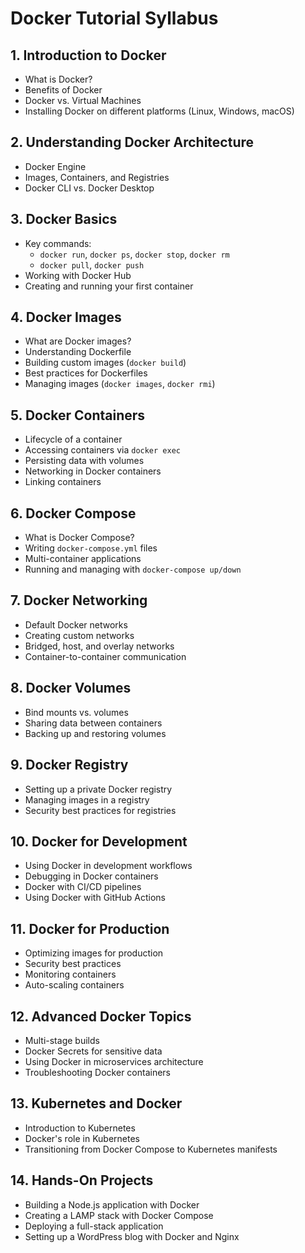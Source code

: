 
# Docker Tutorial Syllabus

## 1. Introduction to Docker
- What is Docker?
- Benefits of Docker
- Docker vs. Virtual Machines
- Installing Docker on different platforms (Linux, Windows, macOS)

## 2. Understanding Docker Architecture
- Docker Engine
- Images, Containers, and Registries
- Docker CLI vs. Docker Desktop

## 3. Docker Basics
- Key commands:
  - `docker run`, `docker ps`, `docker stop`, `docker rm`
  - `docker pull`, `docker push`
- Working with Docker Hub
- Creating and running your first container

## 4. Docker Images
- What are Docker images?
- Understanding Dockerfile
- Building custom images (`docker build`)
- Best practices for Dockerfiles
- Managing images (`docker images`, `docker rmi`)

## 5. Docker Containers
- Lifecycle of a container
- Accessing containers via `docker exec`
- Persisting data with volumes
- Networking in Docker containers
- Linking containers

## 6. Docker Compose
- What is Docker Compose?
- Writing `docker-compose.yml` files
- Multi-container applications
- Running and managing with `docker-compose up/down`

## 7. Docker Networking
- Default Docker networks
- Creating custom networks
- Bridged, host, and overlay networks
- Container-to-container communication

## 8. Docker Volumes
- Bind mounts vs. volumes
- Sharing data between containers
- Backing up and restoring volumes

## 9. Docker Registry
- Setting up a private Docker registry
- Managing images in a registry
- Security best practices for registries

## 10. Docker for Development
- Using Docker in development workflows
- Debugging in Docker containers
- Docker with CI/CD pipelines
- Using Docker with GitHub Actions

## 11. Docker for Production
- Optimizing images for production
- Security best practices
- Monitoring containers
- Auto-scaling containers

## 12. Advanced Docker Topics
- Multi-stage builds
- Docker Secrets for sensitive data
- Using Docker in microservices architecture
- Troubleshooting Docker containers

## 13. Kubernetes and Docker
- Introduction to Kubernetes
- Docker's role in Kubernetes
- Transitioning from Docker Compose to Kubernetes manifests

## 14. Hands-On Projects
- Building a Node.js application with Docker
- Creating a LAMP stack with Docker Compose
- Deploying a full-stack application
- Setting up a WordPress blog with Docker and Nginx
